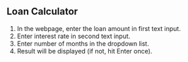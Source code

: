 ## Loan Calculator

1. In the webpage, enter the loan amount in first text input.
2. Enter interest rate in second text input.
3. Enter number of months in the dropdown list.
4. Result will be displayed (if not, hit Enter once). 
